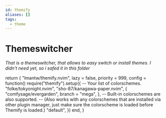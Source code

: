 ```yaml
---
id: themify
aliases: []
tags:
  - theme
---
```


# Themeswitcher

_That is a themeswitcher, that allows to easy switch or install themes._
_I didn't need yet, so i safed it in this folder_

return {
"lmantw/themify.nvim",
lazy = false,
priority = 999,
config = function()
require("themify").setup({
-- Your list of colorschemes.
"folke/tokyonight.nvim",
"sho-87/kanagawa-paper.nvim",
{
"comfysage/evergarden",
branch = "mega",
},
-- Built-in colorschemes are also supported.
-- (Also works with any colorschemes that are installed via other plugin manager, just make sure the colorscheme is loaded before Themify is loaded.)
"default",
})
end,
}
